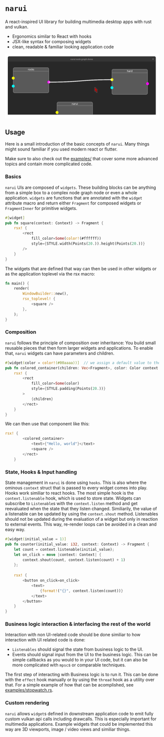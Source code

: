 # `narui`
A react-inspired UI library for building multimedia desktop apps with rust and vulkan.

* Ergonomics similar to React with hooks
* JSX-like syntax for composing widgets
* clean, readable & familiar looking application code

![narui node graph demo gif](./node_graph_demo.gif)

## Usage
Here is a small introduction of the basic concepts of `narui`. Many things might sound familiar if you used modern react or flutter. 

Make sure to also check out the [examples/](examples/) that cover some more advanced topics and contain more complicated code.

### Basics

`narui` UIs are composed of `widgets`. These building blocks can be anything from a simple box to a complex node graph node or even a whole application. `widgets` are functions that are annotated with the `widget` attribute macro and return either `Fragment` for composed widgets or `FragmentInner` for primitive widgets.
```rust
#[widget]
pub fn square(context: Context) -> Fragment {
    rsx! {
        <rect 
            fill_color=Some(color!(#ffffff)) 
            style={STYLE.width(Points(20.)).height(Points(20.))} 
        />
    }
}
```

The widgets that are defined that way can then be used in other widgets or as the application toplevel via the rsx macro:
```rust
fn main() {
    render(
        WindowBuilder::new(),
        rsx_toplevel! {
            <square />
        },
    );
}

```


### Composition

`narui` follows the principle of composition over inheritance: You build small reusable pieces that then form larger widgets and applications. To enable that, `narui` widgets can have parameters and children.

```rust
#[widget(color = color!(#00aaaa))]  // we assign a default value to the color attribute which is used when color is unspecified
pub fn colored_container(children: Vec<Fragment>, color: Color context: Context) -> Fragment {
    rsx! {
        <rect 
            fill_color=Some(color) 
            style={STYLE.padding(Points(20.))} 
        >
            {children}
        </rect>
    }
}
```

We can then use that component like this:
```rust
rsx! {
        <colored_container>
            <text>{"Hello, world"}</text>
            <square />
        </rect>
    }
```



### State, Hooks & Input handling

State management in `narui` is done using `hooks`. This is also where the ominous `context` struct that is passed to every widget comes into play. Hooks work similiar to react hooks. The most simple hook is the `context.listenable` hook, which is used to store state. Widgets can subscribe to `Listenable`s with the `context.listen` method and get reevaluated when the state that they listen changed. Similiarily, the value of a listenable can be updated by using the `context.shout` method. Listenables should not be updated during the evaluation of a widget but only in reaction to external events. This way, re-render loops can be avoided in a clean and easy way.

```rust
#[widget(initial_value = 1)]
pub fn counter(initial_value: i32, context: Context) -> Fragment {
    let count = context.listenable(initial_value);
    let on_click = move |context: Context| {
        context.shout(count, context.listen(count) + 1)
    };

    rsx! {
        <button on_click=on_click>
            <text>
                {format!("{}", context.listen(count))}
            </text>
        </button>
    }
}
```


### Business logic interaction & interfacing the rest of the world

Interaction with non UI-related code should be done similiar to how interaction with UI related code is done: 
* `Listenables` should signal the state from business logic to the UI.
* Events should signal input from the UI to the business logic. This can be simple callbacks as you would to in your UI code, but it can also be more complicated with `mpsc`s or comparable techniques.

The first step of interacting with Business logic is to run it. This can be done with the `effect` hook manually or by using the `thread` hook as a utility over that. For a simple example of how that can be acomplished, see [examples/stopwatch.rs](examples/stopwatch.rs).


### Custom rendering

`narui` allows `widget`s defined in downstream application code to emit fully custom vulkan api calls including drawcalls. This is especially important for multimedia applications. Example widgets that could be implemented this way are 3D viewports, image / video views and similiar things.
